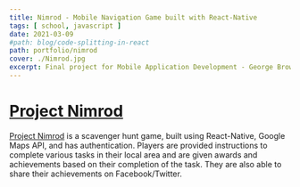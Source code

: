 ```yaml
---
title: Nimrod - Mobile Navigation Game built with React-Native
tags: [ school, javascript ]
date: 2021-03-09
#path: blog/code-splitting-in-react
path: portfolio/nimrod
cover: ./Nimrod.jpg
excerpt: Final project for Mobile Application Development - George Brown College - Computer Science
---
```


# [Project Nimrod](https://github.com/karnnivore/Nimrod-React-Native)
[Project Nimrod](https://github.com/karnnivore/Nimrod-React-Native) is a scavenger hunt game, built using React-Native, Google Maps API, and has authentication. Players are provided instructions to complete various tasks in their local area and are given awards and achievements based on their completion of the task. They are also able to share their achievements on Facebook/Twitter. 
